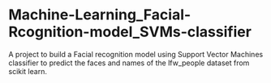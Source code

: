 # Machine-Learning_Facial-Rcognition-model_SVMs-classifier
A project to build a Facial recognition model using Support Vector Machines classifier to predict the faces and names of the lfw_people dataset from scikit learn.

